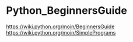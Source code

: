 # Python_BeginnersGuide

https://wiki.python.org/moin/BeginnersGuide
https://wiki.python.org/moin/SimplePrograms
